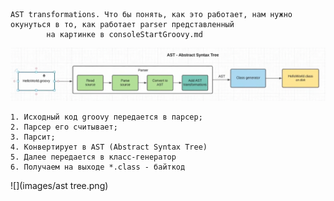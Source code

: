     AST transformations. Что бы понять, как это работает, нам нужно окунуться в то, как работает parser представленный
            на картинке в consoleStartGroovy.md

![](images/parser1.png)

    1. Исходный код groovy передается в парсер;
    2. Парсер его считывает;
    3. Парсит;
    4. Конвертирует в AST (Abstract Syntax Tree)
    5. Далее передается в класс-генератор
    6. Получаем на выходе *.class - байткод

![](images/ast tree.png)
